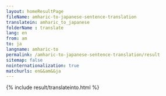 ```yaml
---
layout: homeResultPage
fileName: amharic-to-japanese-sentence-translation
translatein: amharic_to_japanese
folderName : translate
lang: en
from: am
to: ja
langname: amharic-to
permalink: /amharic-to-japanese-sentence-translation/result
sitemap: false
nointernationalization: true
matchurls: en&&am&&ja
---
```

{% include result/translateinto.html %}

<script src="/js/result/translation.js" data-foldername="{{page.folderName}}" data-lang="{{page.lang}}"></script>
